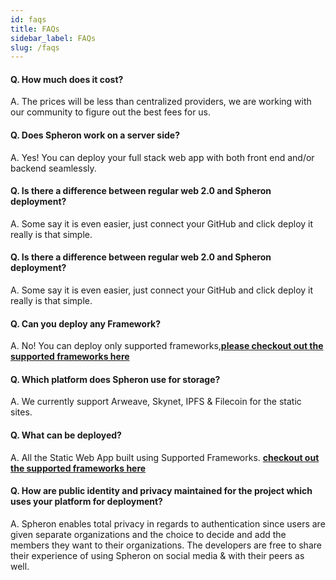 ```yaml
---
id: faqs
title: FAQs
sidebar_label: FAQs
slug: /faqs
---
```


#### Q. How much does it cost?

A. The prices will be less than centralized providers, we are working with our community to figure out the best fees for us.

#### Q. Does Spheron work on a server side?

A. Yes! You can deploy your full stack web app with both front end and/or backend seamlessly.

#### Q. Is there a difference between regular web 2.0 and Spheron deployment?

A. Some say it is even easier, just connect your GitHub and click deploy it really is that simple.

#### Q. Is there a difference between regular web 2.0 and Spheron deployment?

A. Some say it is even easier, just connect your GitHub and click deploy it really is that simple.

#### Q. Can you deploy any Framework?

A. No! You can deploy only supported frameworks,[**please checkout out the supported frameworks here**](https://spheron.network/features/frameworks)

#### Q. Which platform does Spheron use for storage?

A. We currently support Arweave, Skynet, IPFS & Filecoin for the static sites.

#### Q. What can be deployed?

A. All the Static Web App built using Supported Frameworks. [**checkout out the supported frameworks here**](https://spheron.network/features/frameworks)

#### Q. How are public identity and privacy maintained for the project which uses your platform for deployment?

A. Spheron enables total privacy in regards to authentication since users are given separate organizations and the choice to decide and add the members they want to their organizations. The developers are free to share their experience of using Spheron on social media & with their peers as well.
